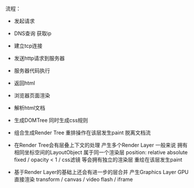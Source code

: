 流程：
* 发起请求
* DNS查询 获取ip
* 建立tcp连接
* 发送http请求到服务器
* 服务器代码执行
* 返回html
* 浏览器页面渲染


* 解析html文档
* 生成DOMTree 同时生成css规则
* 组合生成Render Tree
  重排操作在该层发生paint
  脱离文档流
* 在Render Tree会有层叠上下文的处理 产生多个Render Layer
  一般来说 拥有相同坐标空间的LayoutObject 属于同一个渲染层
  position: relative absolute fixed / opacity < 1 / css滤镜 等会拥有独立的渲染层
  重绘在该层发生paint
* 基于Render Layer的基础上还会有进一步的层合并 产生Graphics Layer
  GPU 直接渲染
  transform / canvas / video flash / iframe
  